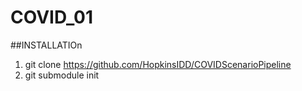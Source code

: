 # COVID_01

##INSTALLATIOn
1) git clone https://github.com/HopkinsIDD/COVIDScenarioPipeline
2) git submodule init

